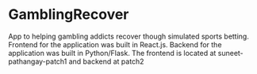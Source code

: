 # GamblingRecover
App to helping gambling addicts recover though simulated sports betting. Frontend for the application was built in React.js. Backend for the application was built in Python/Flask. The frontend is located at suneet-pathangay-patch1 and backend at patch2

